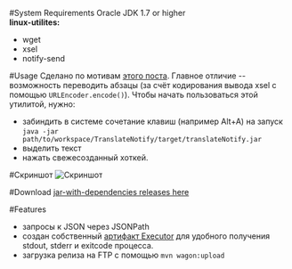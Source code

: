 #System Requirements
Oracle JDK 1.7 or higher  
**linux-utilites:**
* wget
* xsel
* notify-send

#Usage
Сделано по мотивам [этого поста](http://habrahabr.ru/post/137215/).
Главное отличие -- возможность переводить абзацы (за счёт кодирования вывода xsel с помощью `URLEncoder.encode()`).
Чтобы начать пользоваться этой утилитой, нужно:  
* забиндить в системе сочетание клавиш (например Alt+A) на запуск `java -jar path/to/workspace/TranslateNotify/target/translateNotify.jar`  
* выделить текст  
* нажать свежесозданный хоткей.  

#Скриншот
![Скриншот](https://img-fotki.yandex.ru/get/15527/165433899.1/0_13459c_5ea134eb_orig)  

#Download
[jar-with-dependencies releases here](http://mvn.16mb.com/releases/TranslateNotify)  

#Features
* запросы к JSON через JSONPath  
* создан собственный [артифакт Executor](https://github.com/nikit-cpp/Executor.git) для удобного получения stdout, stderr и exitcode процесса.  
* загрузка релиза на FTP с помощью `mvn wagon:upload`  
